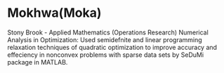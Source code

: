 # Mokhwa(Moka)
Stony Brook - Applied Mathematics (Operations Research)
Numerical Analysis in Optimization: Used semidefnite and linear programming relaxation techniques of
quadratic optimization to improve accuracy and effeciency in nonconvex problems with sparse data sets by SeDuMi
package in MATLAB.
